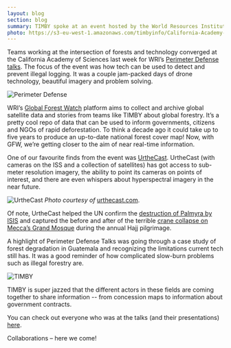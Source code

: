 ```yaml
---
layout: blog
section: blog
summary: TIMBY spoke at an event hosted by the World Resources Institute (WRI) called Perimeter Defense: Innovative Technologies for Detecting and Preventing Illegal Logging.
photo: https://s3-eu-west-1.amazonaws.com/timbyinfo/California-Academy-of-Sciences.jpg
---
```



Teams working at the intersection of forests and technology converged at the California Academy of Sciences last week for WRI’s [Perimeter Defense talks](http://www.wri.org/events/2015/09/perimeter-defense-innovative-technologies-detecting-and). The focus of the event was how tech can be used to detect and prevent illegal logging. It was a couple jam-packed days of drone technology, beautiful imagery and problem solving. 

![Perimeter Defense](https://s3-eu-west-1.amazonaws.com/timbyinfo/California-Academy-of-Sciences.jpg)

WRI’s [Global Forest Watch](http://www.globalforestwatch.org/) platform aims to collect and archive global satellite data and stories from teams like TIMBY about global forestry. It’s a pretty cool repo of data that can be used to inform governments, citizens and NGOs of rapid deforestation. To think a decade ago it could take up to five years to produce an up-to-date national forest cover map! Now, with GFW, we’re getting closer to the aim of near real-time information. 

One of our favourite finds from the event was [UrtheCast](https://www.urthecast.com/). UrtheCast (with cameras on the ISS and a collection of satellites) has got access to sub-meter resolution imagery, the ability to point its cameras on points of interest, and there are even whispers about hyperspectral imagery in the near future.

![UrtheCast](https://s3-eu-west-1.amazonaws.com/timbyinfo/original.png)
*Photo courtesy of* [urthecast.com](http://gallery.urthecast.com/mecca-before-and-after-its-tragic-crane-collapse). 
 
Of note, UrtheCast helped the UN confirm the [destruction of Palmyra by ISIS](http://gallery.urthecast.com/toppled-by-isis-the-syrian-temple-of-bel) and captured the before and after of the terrible [crane collapse on Mecca’s Grand Mosque](http://blog.urthecast.com/updates/mecca-from-space-before-and-after-its-tragic-crane-collapse/) during the annual Hajj pilgrimage. 

A highlight of Perimeter Defense Talks was going through a case study of forest degradation in Guatemala and recognizing the limitations current tech still has. It was a good reminder of how complicated slow-burn problems such as illegal forestry are. 

![TIMBY](https://s3-eu-west-1.amazonaws.com/timbyinfo/image.jpeg)

TIMBY is super jazzed that the different actors in these fields are coming together to share information -- from concession maps to information about government contracts.

You can check out everyone who was at the talks (and their presentations) [here](http://www.forestlegality.org/event/perimeter-defense-innovative-technologies-detecting-and-preventing-illegal-logging).

Collaborations – here we come!





